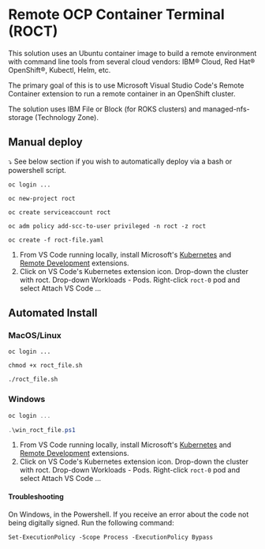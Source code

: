 # Remote OCP Container Terminal (ROCT)

This solution uses an Ubuntu container image to build a remote environment with command line tools from several cloud vendors: IBM® Cloud, Red Hat® OpenShift®, Kubectl, Helm, etc.

The primary goal of this is to use Microsoft Visual Studio Code's Remote Container extension to run a remote container in an OpenShift cluster.  

The solution uses IBM File or Block (for ROKS clusters) and managed-nfs-storage (Technology Zone).

## Manual deploy

⤵️ See below section if you wish to automatically deploy via a bash or powershell script.

```
oc login ...
```
```
oc new-project roct
```
```
oc create serviceaccount roct
```
```
oc adm policy add-scc-to-user privileged -n roct -z roct
```
```
oc create -f roct-file.yaml
```

1. From VS Code running locally, install Microsoft's [Kubernetes](https://code.visualstudio.com/docs/azure/kubernetes#_install-the-kubernetes-extension) and [Remote Development](https://marketplace.visualstudio.com/items?itemName=ms-vscode-remote.vscode-remote-extensionpack) extensions. 
2. Click on VS Code's Kubernetes extension icon. Drop-down the cluster with roct. Drop-down Workloads - Pods. Right-click `roct-0` pod and select Attach VS Code ...

## Automated Install

### MacOS/Linux
```shell
oc login ...
```
```shell
chmod +x roct_file.sh
```
```shell
./roct_file.sh
```
### Windows
```powershell
oc login ...
```
```powershell
.\win_roct_file.ps1
```
1. From VS Code running locally, install Microsoft's [Kubernetes](https://code.visualstudio.com/docs/azure/kubernetes#_install-the-kubernetes-extension) and [Remote Development](https://marketplace.visualstudio.com/items?itemName=ms-vscode-remote.vscode-remote-extensionpack) extensions. 
2. Click on VS Code's Kubernetes extension icon. Drop-down the cluster with roct. Drop-down Workloads - Pods. Right-click `roct-0` pod and select Attach VS Code ...

#### Troubleshooting

On Windows, in the Powershell. If you receive an error about the code not being digitally signed. Run the following command:
```
Set-ExecutionPolicy -Scope Process -ExecutionPolicy Bypass
```
